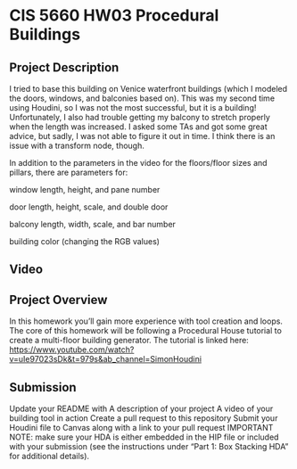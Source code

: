# CIS 5660 HW03 Procedural Buildings

## Project Description 

I tried to base this building on Venice waterfront buildings (which I modeled the doors, windows, and balconies based on). This was my second time using Houdini, so I was not the most successful, but it is a building! Unfortunately, I also had trouble getting my balcony to stretch properly when the length was increased. I asked some TAs and got some great advice, but sadly, I was not able to figure it out in time. I think there is an issue with a transform node, though.  

In addition to the parameters in the video for the floors/floor sizes and pillars, there are parameters for: 

window length, height, and pane number 

door length, height, scale, and double door 

balcony length, width, scale, and bar number 

building color (changing the RGB values) 

## Video 

## Project Overview
In this homework you’ll gain more experience with tool creation and loops. The core of this homework will be following a Procedural House tutorial to create a multi-floor building generator. The tutorial is linked here: 
https://www.youtube.com/watch?v=uIe97023sDk&t=979s&ab_channel=SimonHoudini 



## Submission
Update your README with 
A description of your project 
A video of your building tool in action 
Create a pull request to this repository 
Submit your Houdini file to Canvas along with a link to your pull request 
IMPORTANT NOTE: make sure your HDA is either embedded in the HIP file or included with your submission (see the instructions under “Part 1: Box Stacking HDA” for additional details).
